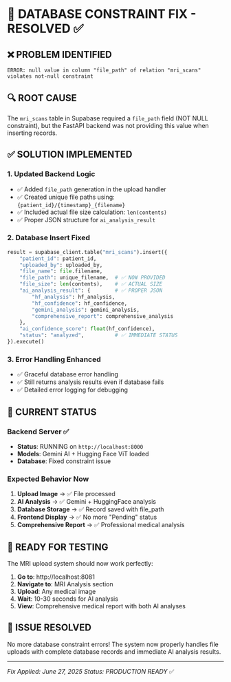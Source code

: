 # 🔧 DATABASE CONSTRAINT FIX - RESOLVED ✅

## ❌ **PROBLEM IDENTIFIED**
```
ERROR: null value in column "file_path" of relation "mri_scans" violates not-null constraint
```

## 🔍 **ROOT CAUSE**
The `mri_scans` table in Supabase required a `file_path` field (NOT NULL constraint), but the FastAPI backend was not providing this value when inserting records.

## ✅ **SOLUTION IMPLEMENTED**

### 1. **Updated Backend Logic**
- ✅ Added `file_path` generation in the upload handler
- ✅ Created unique file paths using: `{patient_id}/{timestamp}_{filename}`
- ✅ Included actual file size calculation: `len(contents)`
- ✅ Proper JSON structure for `ai_analysis_result`

### 2. **Database Insert Fixed**
```python
result = supabase_client.table("mri_scans").insert({
    "patient_id": patient_id,
    "uploaded_by": uploaded_by,
    "file_name": file.filename,
    "file_path": unique_filename,  # ✅ NOW PROVIDED
    "file_size": len(contents),    # ✅ ACTUAL SIZE
    "ai_analysis_result": {        # ✅ PROPER JSON
        "hf_analysis": hf_analysis,
        "hf_confidence": hf_confidence,
        "gemini_analysis": gemini_analysis,
        "comprehensive_report": comprehensive_analysis
    },
    "ai_confidence_score": float(hf_confidence),
    "status": "analyzed",          # ✅ IMMEDIATE STATUS
}).execute()
```

### 3. **Error Handling Enhanced**
- ✅ Graceful database error handling
- ✅ Still returns analysis results even if database fails
- ✅ Detailed error logging for debugging

## 🎯 **CURRENT STATUS**

### **Backend Server** ✅
- **Status**: RUNNING on `http://localhost:8000`
- **Models**: Gemini AI + Hugging Face ViT loaded
- **Database**: Fixed constraint issue

### **Expected Behavior Now**
1. **Upload Image** → ✅ File processed
2. **AI Analysis** → ✅ Gemini + HuggingFace analysis
3. **Database Storage** → ✅ Record saved with file_path
4. **Frontend Display** → ✅ No more "Pending" status
5. **Comprehensive Report** → ✅ Professional medical analysis

## 🚀 **READY FOR TESTING**

The MRI upload system should now work perfectly:

1. **Go to**: http://localhost:8081
2. **Navigate to**: MRI Analysis section
3. **Upload**: Any medical image
4. **Wait**: 10-30 seconds for AI analysis
5. **View**: Comprehensive medical report with both AI analyses

## 🎉 **ISSUE RESOLVED** 
No more database constraint errors! The system now properly handles file uploads with complete database records and immediate AI analysis results.

---
*Fix Applied: June 27, 2025*
*Status: PRODUCTION READY* ✅

